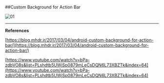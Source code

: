 ##Custom Background for Action Bar

![01](https://raw.githubusercontent.com/mhdr/AndroidSamples/master/041/images/Android%20Emulator%20-%20Nexus_5_API_25%3A5554_001.png  "01")

***

**References**

[https://blog.mhdr.ir/2017/03/04/android-custom-background-for-action-bar/](https://blog.mhdr.ir/2017/03/04/android-custom-background-for-action-bar/) 

[https://www.youtube.com/watch?v=bPa-zdbVO8s&list=PLshdtb5UWjSp0879mLeCsDQN6L73XBZTk&index=64](https://www.youtube.com/watch?v=bPa-zdbVO8s&list=PLshdtb5UWjSp0879mLeCsDQN6L73XBZTk&index=64) 